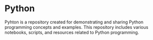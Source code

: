 # Python
Pyhton is a repository created for demonstrating and sharing Python programming concepts and examples. This repository includes various notebooks, scripts, and resources related to Python programming.
